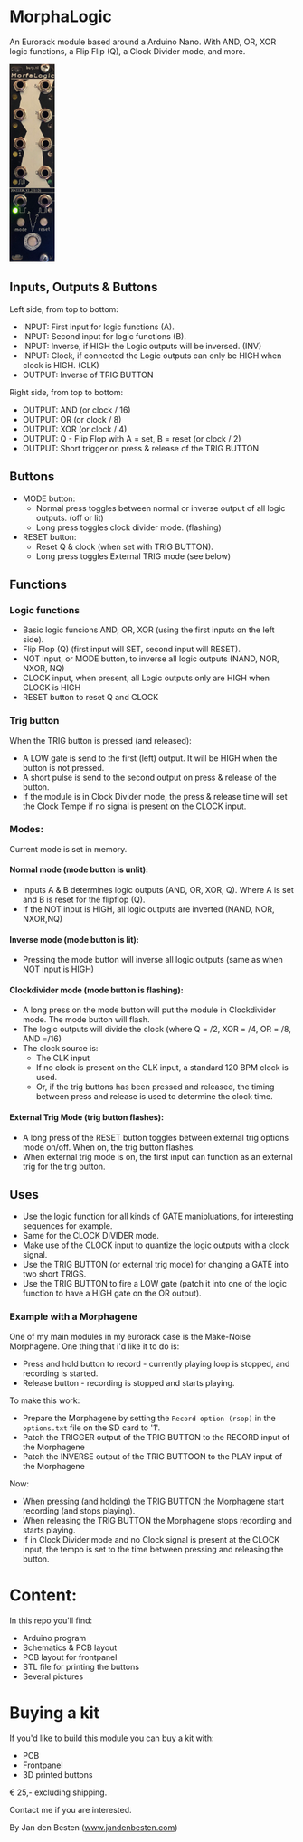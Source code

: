 # MorphaLogic

An Eurorack module based around a Arduino Nano.
With AND, OR, XOR logic functions, a Flip Flip (Q), a Clock Divider mode, and more.

<img src="pictures/FRONT PANEL.png" alt="Morgalogic Front Panel" height="350px">

## Inputs, Outputs & Buttons

Left side, from top to bottom:

- INPUT: First input for logic functions (A).
- INPUT: Second input for logic functions (B).
- INPUT: Inverse, if HIGH the Logic outputs will be inversed. (INV)
- INPUT: Clock, if connected the Logic outputs can only be HIGH when clock is HIGH. (CLK)
- OUTPUT: Inverse of TRIG BUTTON

Right side, from top to bottom:

- OUTPUT: AND (or clock / 16)
- OUTPUT: OR (or clock / 8)
- OUTPUT: XOR (or clock / 4)
- OUTPUT: Q - Flip Flop with A = set, B = reset (or clock / 2)
- OUTPUT: Short trigger on press & release of the TRIG BUTTON

## Buttons

- MODE button:
  - Normal press toggles between normal or inverse output of all logic outputs. (off or lit)
  - Long press toggles clock divider mode. (flashing)
- RESET button:
  - Reset Q & clock (when set with TRIG BUTTON).
  - Long press toggles External TRIG mode (see below)

## Functions

### Logic functions

- Basic logic funcions AND, OR, XOR (using the first inputs on the left side).
- Flip Flop (Q) (first input will SET, second input will RESET).
- NOT input, or MODE button, to inverse all logic outputs (NAND, NOR, NXOR, NQ)
- CLOCK input, when present, all Logic outputs only are HIGH when CLOCK is HIGH
- RESET button to reset Q and CLOCK

### Trig button

When the TRIG button is pressed (and released):

- A LOW gate is send to the first (left) output. It will be HIGH when the button is not pressed.
- A short pulse is send to the second output on press & release of the button.
- If the module is in Clock Divider mode, the press & release time will set the Clock Tempe if no signal is present on the CLOCK input.

### Modes:

Current mode is set in memory.

#### Normal mode (mode button is unlit):

- Inputs A & B determines logic outputs (AND, OR, XOR, Q). Where A is set and B is reset for the flipflop (Q).
- If the NOT input is HIGH, all logic outputs are inverted (NAND, NOR, NXOR,NQ)

#### Inverse mode (mode button is lit):

- Pressing the mode button will inverse all logic outputs (same as when NOT input is HIGH)

#### Clockdivider mode (mode button is flashing):

- A long press on the mode button will put the module in Clockdivider mode. The mode button will flash.
- The logic outputs will divide the clock (where Q = /2, XOR = /4, OR = /8, AND =/16)
- The clock source is:
  - The CLK input
  - If no clock is present on the CLK input, a standard 120 BPM clock is used.
  - Or, if the trig buttons has been pressed and released, the timing between press and release is used to determine the clock time.

#### External Trig Mode (trig button flashes):

- A long press of the RESET button toggles between external trig options mode on/off. When on, the trig button flashes.
- When external trig mode is on, the first input can function as an external trig for the trig button.


## Uses

- Use the logic function for all kinds of GATE manipluations, for interesting sequences for example.
- Same for the CLOCK DIVIDER mode.
- Make use of the CLOCK input to quantize the logic outputs with a clock signal.
- Use the TRIG BUTTON (or external trig mode) for changing a GATE into two short TRIGS.
- Use the TRIG BUTTON to fire a LOW gate (patch it into one of the logic function to have a HIGH gate on the OR output).

### Example with a Morphagene

One of my main modules in my eurorack case is the Make-Noise Morphagene. One thing that i'd like it to do is:

- Press and hold button to record - currently playing loop is stopped, and recording is started.
- Release button - recording is stopped and starts playing.

To make this work:

- Prepare the Morphagene by setting the `Record option (rsop)` in the `options.txt` file on the SD card to '1'.
- Patch the TRIGGER output of the TRIG BUTTON to the RECORD input of the Morphagene
- Patch the INVERSE output of the TRIG BUTTOON to the PLAY input of the Morphagene

Now:

- When pressing (and holding) the TRIG BUTTON the Morphagene start recording (and stops playing).
- When releasing the TRIG BUTTON the Morphagene stops recording and starts playing.
- If in Clock Divider mode and no Clock signal is present at the CLOCK input, the tempo is set to the time between pressing and releasing the button.

# Content:

In this repo you'll find:

- Arduino program
- Schematics & PCB layout
- PCB layout for frontpanel
- STL file for printing the buttons
- Several pictures

# Buying a kit

If you'd like to build this module you can buy a kit with:

- PCB
- Frontpanel
- 3D printed buttons

€ 25,- excluding shipping.

Contact me if you are interested.

By Jan den Besten (www.jandenbesten.com)
